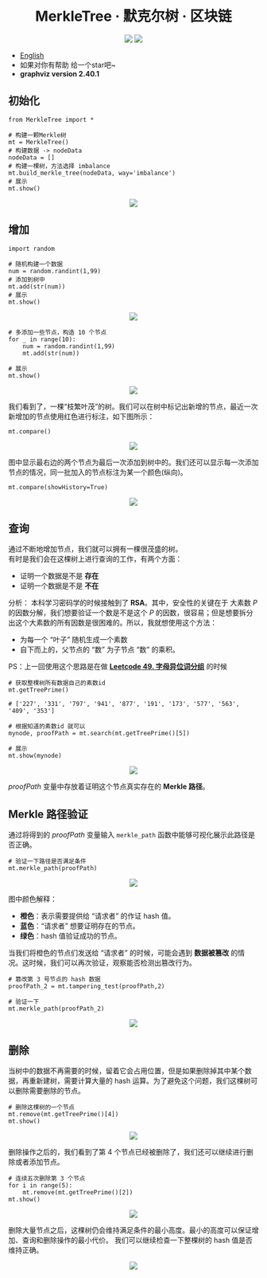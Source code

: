 <h1 align="center">MerkleTree · 默克尔树 · 区块链</h1>

<p align="center">
<img src="https://img.shields.io/badge/made%20by-youjiaZhang-blue.svg" >

<img src="https://badges.frapsoft.com/os/v1/open-source.svg?v=103" >
</p>

- [English](readme/README.en.md) 
-  如果对你有帮助 给一个star吧~
- **graphviz version 2.40.1**

## 初始化

```
from MerkleTree import *

# 构建一颗Merkle树
mt = MerkleTree()
# 构建数据 -> nodeData
nodeData = []
# 构建一棵树，方法选择 imbalance
mt.build_merkle_tree(nodeData, way='imbalance')
# 展示
mt.show()
```
<div align=center>
<img src="images/init.svg"/>
</div>

## 增加
```
import random

# 随机构建一个数据
num = random.randint(1,99)
# 添加到树中
mt.add(str(num))
# 展示
mt.show()
```
<div align=center>
<img src="images/add.svg"/>
</div>

```
# 多添加一些节点，构造 10 个节点
for _ in range(10):
    num = random.randint(1,99)
    mt.add(str(num))

# 展示
mt.show()
```
<div align=center>
<img src="images/add2.svg"/>
</div>

我们看到了，一棵“枝繁叶茂”的树。我们可以在树中标记出新增的节点，最近一次新增加的节点使用红色进行标注，如下图所示：

```
mt.compare()
```
<div align=center>
<img src="images/compare.svg"/>
</div>

图中显示最右边的两个节点为最后一次添加到树中的。我们还可以显示每一次添加节点的情况，同一批加入的节点标注为某一个颜色(纵向)。
```
mt.compare(showHistory=True)
```
<div align=center>
<img src="images/compare2.svg"/>
</div>

## 查询

通过不断地增加节点，我们就可以拥有一棵很茂盛的树。    
有时是我们会在这棵树上进行查询的工作，有两个方面：
- 证明一个数据是不是 **存在**
- 证明一个数据是不是 **不在**

分析：
本科学习密码学的时候接触到了 **RSA**。其中，安全性的关键在于 大素数 $P$ 的因数分解，我们想要验证一个数是不是这个 $P$ 的因数，很容易；但是想要拆分出这个大素数的所有因数是很困难的。所以，我就想使用这个方法：
- 为每一个 “叶子” 随机生成一个素数
- 自下而上的，父节点的 “数” 为子节点 “数” 的乘积。

PS：上一回使用这个思路是在做 [**Leetcode 49. 字母异位词分组**](https://leetcode-cn.com/problems/group-anagrams/) 的时候

```
# 获取整棵树所有数据自己的素数id
mt.getTreePrime()

# ['227', '331', '797', '941', '877', '191', '173', '577', '563', '409', '353']

# 根据知道的素数id 就可以
mynode, proofPath = mt.search(mt.getTreePrime()[5])

# 展示
mt.show(mynode)
```
<div align=center>
<img src="images/search.svg"/>
</div>

*proofPath* 变量中存放着证明这个节点真实存在的 **Merkle 路径**。

## Merkle 路径验证

通过将得到的 *proofPath* 变量输入 `merkle_path` 函数中能够可视化展示此路径是否正确。
```
# 验证一下路径是否满足条件
mt.merkle_path(proofPath)
```
<div align=center>
<img src="images/merklePath.svg"/>
</div>

图中颜色解释：
- **橙色**：表示需要提供给 “请求者” 的作证 hash 值。
- **蓝色**：“请求者” 想要证明存在的节点。
- **绿色**：hash 值验证成功的节点。

当我们将橙色的节点们发送给 “请求者” 的时候，可能会遇到 **数据被篡改** 的情况。这时候，我们可以再次验证，观察能否检测出篡改行为。
```
# 篡改第 3 号节点的 hash 数据
proofPath_2 = mt.tampering_test(proofPath,2)

# 验证一下
mt.merkle_path(proofPath_2)
```
<div align=center>
<img src="images/merklePath2.svg"/>
</div>

## 删除
当树中的数据不再需要的时候，留着它会占用位置，但是如果删除掉其中某个数据，再重新建树，需要计算大量的 hash 运算。为了避免这个问题，我们这棵树可以删除需要删除的节点。
```
# 删除这棵树的一个节点
mt.remove(mt.getTreePrime()[4])
mt.show()
```
<div align=center>
<img src="images/delete.svg"/>
</div>

删除操作之后的，我们看到了第 4 个节点已经被删除了，我们还可以继续进行删除或者添加节点。
```
# 连续五次删除第 3 个节点
for i in range(5):
    mt.remove(mt.getTreePrime()[2])
mt.show()
```

<div align=center>
<img src="images/delete2.svg"/>
</div>

删除大量节点之后，这棵树仍会维持满足条件的最小高度。最小的高度可以保证增加、查询和删除操作的最小代价。
我们可以继续检查一下整棵树的 hash 值是否维持正确。

<div align=center>
<img src="images/delete3.svg"/>
</div>
